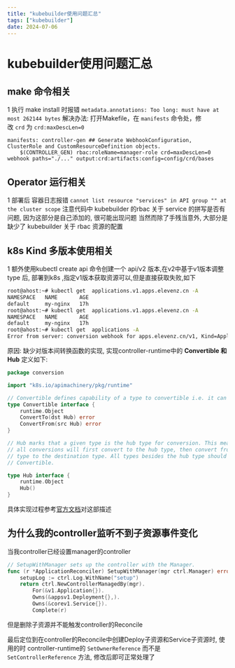 ```yaml
---
title: "kubebuilder使用问题汇总"
tags: ["kubebuilder"]
date: 2024-07-06
---
```

# kubebuilder使用问题汇总

## make 命令相关

1 执行 make install 时报错 `metadata.annotations: Too long: must have at most 262144 bytes`
解决办法: 打开Makefile，在 `manifests` 命令处，修改 `crd` 为 `crd:maxDescLen=0`
```
manifests: controller-gen ## Generate WebhookConfiguration, ClusterRole and CustomResourceDefinition objects.
    $(CONTROLLER_GEN) rbac:roleName=manager-role crd=maxDescLen=0 webhook paths="./..." output:crd:artifacts:config=config/crd/bases
```

## Operator 运行相关

1 部署后 容器日志报错 `cannot list resource "services" in API group "" at the cluster scope`
注意代码中 kubebuilder 的rbac 关于 service 的拼写是否有问题, 因为这部分是自己添加的, 很可能出现问题
当然而除了手残当意外, 大部分是缺少了 kubebuilder 关于 rbac 资源的配置

## k8s Kind 多版本使用相关
1 额外使用kubectl create api 命令创建一个 api/v2 版本,在v2中基于v1版本调整 type 后, 部署到k8s ,指定v1版本获取资源可以,但是直接获取失败,如下
```bash
root@ahost:~# kubectl get  applications.v1.apps.elevenz.cn -A
NAMESPACE   NAME       AGE
default     my-nginx   17h
root@ahost:~# kubectl get  applications.v1.apps.elevenz.cn -A
NAMESPACE   NAME       AGE
default     my-nginx   17h
root@ahost:~# kubectl get  applications -A
Error from server: conversion webhook for apps.elevenz.cn/v1, Kind=Application failed: Post "https://myoperatortest-webhook-service.myoperatortest-system.svc:443/convert?timeout=30s": no endpoints available for service "myoperatortest-webhook-service"
```
原因: 缺少对版本间转换函数的实现, 实现controller-runtime中的 **Convertible 和 Hub**
定义如下:
```go
package conversion

import "k8s.io/apimachinery/pkg/runtime"

// Convertible defines capability of a type to convertible i.e. it can be converted to/from a hub type.
type Convertible interface {
    runtime.Object
    ConvertTo(dst Hub) error
    ConvertFrom(src Hub) error
}

// Hub marks that a given type is the hub type for conversion. This means that
// all conversions will first convert to the hub type, then convert from the hub
// type to the destination type. All types besides the hub type should implement
// Convertible.

type Hub interface {
    runtime.Object
    Hub()
}
```
具体实现过程参考[官方文档](https://book.kubebuilder.io/multiversion-tutorial/conversion)对这部描述

## 为什么我的controller监听不到子资源事件变化

当我controller已经设置manager的controller
```go
// SetupWithManager sets up the controller with the Manager.
func (r *ApplicationReconciler) SetupWithManager(mgr ctrl.Manager) error {
	setupLog := ctrl.Log.WithName("setup")
	return ctrl.NewControllerManagedBy(mgr).
		For(&v1.Application{}).
		Owns(&appsv1.Deployment{},).
		Owns(&corev1.Service{}).
		Complete(r)
```
但是删除子资源并不能触发controller的Reconcile

最后定位到在controller的Reconcile中创建Deploy子资源和Service子资源时, 使用的时 controller-runtime的 `SetOwnerReference` 而不是 `SetControllerReference` 方法, 修改后即可正常处理了

